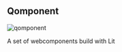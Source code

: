 ## Qomponent

![qomponent](/qomponent/.github/blob/main/profile/qomponent.png)

A set of webcomponents build with Lit
